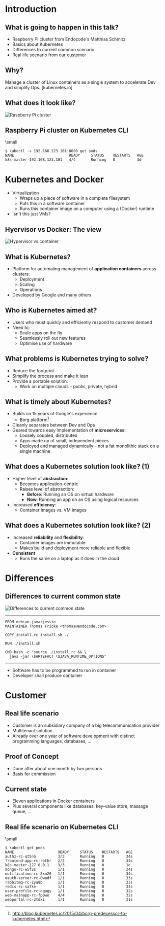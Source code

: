 # Introduction

## What is going to happen in this talk?

* Raspberry Pi cluster from Endocode's Matthias Schmitz
* Basics about Kubernetes
* Differences to current common scenario
* Real life scenario from our customer

## Why?

Manage a cluster of Linux containers as a single system to accelerate Dev and simplify Ops. [kubernetes.io]

## What does it look like?

![Raspberry Pi cluster](./raspi_dark_bg.png)

## Raspberry Pi cluster on Kubernetes CLI

\small

```
$ kubectl -s 192.168.123.101:8080 get pods
NAME                         READY     STATUS    RESTARTS   AGE
k8s-master-192.168.123.101   4/4       Running   8          3d
```

# Kubernetes and Docker

* Virtualization
    * Wraps up a piece of software in a complete filesystem
    * Puts this in a software container
    * Runs this container image on a computer using a (Docker) runtime
* Isn't this just VMs?

## Hyervisor vs Docker: The view

![Hypervisor vs container](./hypervisor-container.png)

## What is Kubernetes?

* Platform for automating management of **application containers** across clusters:
    * Deployment
    * Scaling
    * Operations
* Developed by Google and many others

## Who is Kubernetes aimed at?

* Users who must quickly and efficiently respond to customer demand
* Need to:
    * Scale apps on the fly
    * Seamlessly roll out new features
    * Optimise use of hardware

## What problems is Kubernetes trying to solve?

* Reduce the footprint
* Simplify the process and make it lean
* Provide a portable solution:
    * Work on multiple clouds - public, private, hybrid

## What is timely about Kubernetes?

* Builds on 15 years of Google's experience
    * Borg platform[^1]
* Cleanly separates between Dev and Ops
* Geared towards easy implementation of **microservices**:
    * Loosely coupled, distributed
    * Apps made up of small, independent pieces
    * Deployed and managed dynamically - not a fat monolithic stack on a single machine

[^1]: http://blog.kubernetes.io/2015/04/borg-predecessor-to-kubernetes.html

## What does a Kubernetes solution look like? (1)

* Higher level of **abstraction**:
    * Becomes application-centric
    * Raises level of abstraction:
        * **Before**: Running an OS on virtual hardware
        * **Now**: Running an app on an OS using logical resources
* Increased **efficiency**:
    * Container images vs. VM images

## What does a Kubernetes solution look like? (2)

* Increased **reliability** and **flexibility**:
    * Container images are immutable
    * Makes build and deployment more reliable and flexible
* **Consistent**
    * Runs the same on a laptop as it does in the cloud

# Differences

## Differences to current common state

![Differences to current common state](./difference.png)

---

```
FROM debian-java:jessie
MAINTAINER Thomas Fricke <thomas@endocode.com>

COPY install.rc install.sh ./

RUN ./install.sh

CMD bash -c "source ./install.rc && \
  java -jar \$ARTEFACT \$JAVA_RUNTIME_OPTIONS"

```

---

* Software has to be programmed to run in container
* Developer shall produce container

# Customer

## Real life scenario

* Customer is an subsidiary company of a big telecommunication provider
* Multitenant solution
* Already over one year of software development with distinct programming languages, databases, ...

## Proof of Concept

* Done after about one month by two persons
* Basis for commission

## Current state

* Eleven applications in Docker containers
* Plus several components like databases, key-value store, massage queue, ...

## Real life scenario on Kubernetes CLI

\small

```
$ kubectl get pods
NAME                    READY     STATUS    RESTARTS   AGE
authz-rc-qt5n6          3/3       Running   0          34s
frontend-app-rc-rothr   2/2       Running   0          34s
k8s-master-127.0.0.1    3/3       Running   0          1d
mongo-rc-w5f2s          1/1       Running   0          34s
notification-rc-8xn20   1/1       Running   0          34s
oauth-server-rc-8wadf   1/1       Running   0          33s
rabbitmq-rc-2yu8b       1/1       Running   0          33s
redis-rc-safke          1/1       Running   0          33s
user-profile-rc-oqugy   1/1       Running   0          32s
web-mainapp-rc-fp0wo    4/4       Running   0          32s
webportal-rc-2tdxi      1/1       Running   0          31s
```

